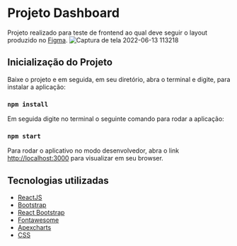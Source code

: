 # Projeto Dashboard

Projeto realizado para teste de frontend ao qual deve seguir o layout produzido no [Figma](https://www.figma.com/).
![Captura de tela 2022-06-13 113218](https://user-images.githubusercontent.com/2348971/173378374-63c8ecd2-e8d6-4657-a943-0c081666b01f.png)


## Inicialização do Projeto

Baixe o projeto e em seguida, em seu diretório, abra o terminal e digite, para instalar a aplicação:

### `npm install`

Em seguida digite no terminal o seguinte comando para rodar a aplicação:

### `npm start`

Para rodar o aplicativo no modo desenvolvedor, abra o link [http://localhost:3000](http://localhost:3000) para visualizar em seu browser.

## Tecnologias utilizadas

- [ReactJS](https://www.figma.com/)
- [Bootstrap](https://getbootstrap.com/)
- [React Bootstrap](https://react-bootstrap.github.io/)
- [Fontawesome](https://fontawesome.com/)
- [Apexcharts](https://apexcharts.com/)
- [CSS](https://www.w3schools.com/css/default.asp)

